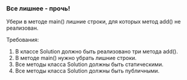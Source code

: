 
### Все лишнее - прочь!

Убери в методе main() лишние строки, для которых метод add() не реализован.


Требования:
1.	В классе Solution должно быть реализовано три метода add().
2.	В методе main() нужно убрать лишние строки.
3.	Все методы класса Solution должны быть статическими.
4.	Все методы класса Solution должны быть публичными.


